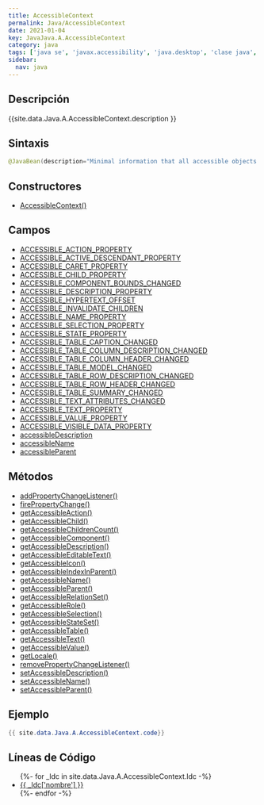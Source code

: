 ```yaml
---
title: AccessibleContext
permalink: Java/AccessibleContext
date: 2021-01-04
key: JavaJava.A.AccessibleContext
category: java
tags: ['java se', 'javax.accessibility', 'java.desktop', 'clase java', 'Java 1.0']
sidebar: 
  nav: java
---
```


## Descripción
{{site.data.Java.A.AccessibleContext.description }}

## Sintaxis
~~~java
@JavaBean(description="Minimal information that all accessible objects return") public abstract class AccessibleContext extends Object
~~~

## Constructores
* [AccessibleContext()](/Java/AccessibleContext/AccessibleContext/)

## Campos
* [ACCESSIBLE_ACTION_PROPERTY](/Java/AccessibleContext/ACCESSIBLE_ACTION_PROPERTY)
* [ACCESSIBLE_ACTIVE_DESCENDANT_PROPERTY](/Java/AccessibleContext/ACCESSIBLE_ACTIVE_DESCENDANT_PROPERTY)
* [ACCESSIBLE_CARET_PROPERTY](/Java/AccessibleContext/ACCESSIBLE_CARET_PROPERTY)
* [ACCESSIBLE_CHILD_PROPERTY](/Java/AccessibleContext/ACCESSIBLE_CHILD_PROPERTY)
* [ACCESSIBLE_COMPONENT_BOUNDS_CHANGED](/Java/AccessibleContext/ACCESSIBLE_COMPONENT_BOUNDS_CHANGED)
* [ACCESSIBLE_DESCRIPTION_PROPERTY](/Java/AccessibleContext/ACCESSIBLE_DESCRIPTION_PROPERTY)
* [ACCESSIBLE_HYPERTEXT_OFFSET](/Java/AccessibleContext/ACCESSIBLE_HYPERTEXT_OFFSET)
* [ACCESSIBLE_INVALIDATE_CHILDREN](/Java/AccessibleContext/ACCESSIBLE_INVALIDATE_CHILDREN)
* [ACCESSIBLE_NAME_PROPERTY](/Java/AccessibleContext/ACCESSIBLE_NAME_PROPERTY)
* [ACCESSIBLE_SELECTION_PROPERTY](/Java/AccessibleContext/ACCESSIBLE_SELECTION_PROPERTY)
* [ACCESSIBLE_STATE_PROPERTY](/Java/AccessibleContext/ACCESSIBLE_STATE_PROPERTY)
* [ACCESSIBLE_TABLE_CAPTION_CHANGED](/Java/AccessibleContext/ACCESSIBLE_TABLE_CAPTION_CHANGED)
* [ACCESSIBLE_TABLE_COLUMN_DESCRIPTION_CHANGED](/Java/AccessibleContext/ACCESSIBLE_TABLE_COLUMN_DESCRIPTION_CHANGED)
* [ACCESSIBLE_TABLE_COLUMN_HEADER_CHANGED](/Java/AccessibleContext/ACCESSIBLE_TABLE_COLUMN_HEADER_CHANGED)
* [ACCESSIBLE_TABLE_MODEL_CHANGED](/Java/AccessibleContext/ACCESSIBLE_TABLE_MODEL_CHANGED)
* [ACCESSIBLE_TABLE_ROW_DESCRIPTION_CHANGED](/Java/AccessibleContext/ACCESSIBLE_TABLE_ROW_DESCRIPTION_CHANGED)
* [ACCESSIBLE_TABLE_ROW_HEADER_CHANGED](/Java/AccessibleContext/ACCESSIBLE_TABLE_ROW_HEADER_CHANGED)
* [ACCESSIBLE_TABLE_SUMMARY_CHANGED](/Java/AccessibleContext/ACCESSIBLE_TABLE_SUMMARY_CHANGED)
* [ACCESSIBLE_TEXT_ATTRIBUTES_CHANGED](/Java/AccessibleContext/ACCESSIBLE_TEXT_ATTRIBUTES_CHANGED)
* [ACCESSIBLE_TEXT_PROPERTY](/Java/AccessibleContext/ACCESSIBLE_TEXT_PROPERTY)
* [ACCESSIBLE_VALUE_PROPERTY](/Java/AccessibleContext/ACCESSIBLE_VALUE_PROPERTY)
* [ACCESSIBLE_VISIBLE_DATA_PROPERTY](/Java/AccessibleContext/ACCESSIBLE_VISIBLE_DATA_PROPERTY)
* [accessibleDescription](/Java/AccessibleContext/accessibleDescription)
* [accessibleName](/Java/AccessibleContext/accessibleName)
* [accessibleParent](/Java/AccessibleContext/accessibleParent)

## Métodos
* [addPropertyChangeListener()](/Java/AccessibleContext/addPropertyChangeListener)
* [firePropertyChange()](/Java/AccessibleContext/firePropertyChange)
* [getAccessibleAction()](/Java/AccessibleContext/getAccessibleAction)
* [getAccessibleChild()](/Java/AccessibleContext/getAccessibleChild)
* [getAccessibleChildrenCount()](/Java/AccessibleContext/getAccessibleChildrenCount)
* [getAccessibleComponent()](/Java/AccessibleContext/getAccessibleComponent)
* [getAccessibleDescription()](/Java/AccessibleContext/getAccessibleDescription)
* [getAccessibleEditableText()](/Java/AccessibleContext/getAccessibleEditableText)
* [getAccessibleIcon()](/Java/AccessibleContext/getAccessibleIcon)
* [getAccessibleIndexInParent()](/Java/AccessibleContext/getAccessibleIndexInParent)
* [getAccessibleName()](/Java/AccessibleContext/getAccessibleName)
* [getAccessibleParent()](/Java/AccessibleContext/getAccessibleParent)
* [getAccessibleRelationSet()](/Java/AccessibleContext/getAccessibleRelationSet)
* [getAccessibleRole()](/Java/AccessibleContext/getAccessibleRole)
* [getAccessibleSelection()](/Java/AccessibleContext/getAccessibleSelection)
* [getAccessibleStateSet()](/Java/AccessibleContext/getAccessibleStateSet)
* [getAccessibleTable()](/Java/AccessibleContext/getAccessibleTable)
* [getAccessibleText()](/Java/AccessibleContext/getAccessibleText)
* [getAccessibleValue()](/Java/AccessibleContext/getAccessibleValue)
* [getLocale()](/Java/AccessibleContext/getLocale)
* [removePropertyChangeListener()](/Java/AccessibleContext/removePropertyChangeListener)
* [setAccessibleDescription()](/Java/AccessibleContext/setAccessibleDescription)
* [setAccessibleName()](/Java/AccessibleContext/setAccessibleName)
* [setAccessibleParent()](/Java/AccessibleContext/setAccessibleParent)

## Ejemplo
~~~java
{{ site.data.Java.A.AccessibleContext.code}}
~~~

## Líneas de Código
<ul>
{%- for _ldc in site.data.Java.A.AccessibleContext.ldc -%}
   <li>
       <a href="{{_ldc['url'] }}">{{ _ldc['nombre'] }}</a>
   </li>
{%- endfor -%}
</ul>
